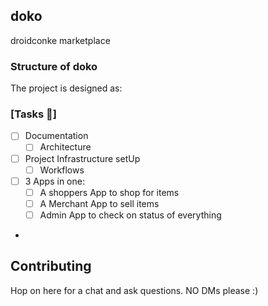 ## doko

droidconke marketplace


### Structure of doko

The project is designed as:

### [Tasks 🚧]
- [ ] Documentation
  - [ ] Architecture
- [ ] Project Infrastructure setUp
  - [ ] Workflows
- [ ] 3 Apps in one:
    - [ ] A shoppers App to shop for items
    - [ ] A Merchant App to sell items
    - [ ] Admin App to check on status of everything

-


## Contributing
 Hop on here for a chat and ask questions. NO DMs please :)


